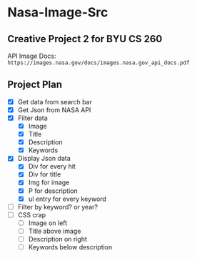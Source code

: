 # Nasa-Image-Src  
## Creative Project 2 for BYU CS 260  

API Image Docs: `https://images.nasa.gov/docs/images.nasa.gov_api_docs.pdf`  

## Project Plan  
- [x] Get data from search bar  
- [x] Get Json from NASA API
- [x] Filter data
  - [x] Image
  - [x] Title
  - [x] Description
  - [x] Keywords
- [x] Display Json data
  - [x] Div for every hit
  - [x] Div for title
  - [x] Img for image
  - [x] P for description
  - [x] ul entry for every keyword
- [ ] Filter by keyword? or year?
- [ ] CSS crap
  - [ ] Image on left
  - [ ] Title above image
  - [ ] Description on right
  - [ ] Keywords below description